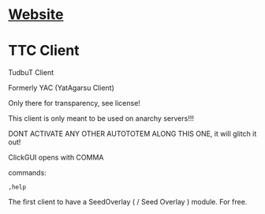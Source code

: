 # [Website](https://tudbut.de#ttc)

TTC Client
==========

TudbuT Client

Formerly YAC (YatAgarsu Client)

Only there for transparency, see license!

This client is only meant to be used on anarchy servers!!!

DONT ACTIVATE ANY OTHER AUTOTOTEM ALONG THIS ONE, it will glitch it out!

ClickGUI opens with COMMA

commands:

`,help` 


The first client to have a SeedOverlay ( / Seed Overlay ) module. For free.
